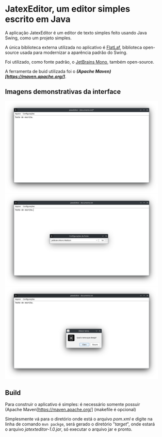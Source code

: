 # JatexEditor, um editor simples escrito em Java
A aplicação JatexEditor é um editor de texto simples feito usando Java Swing, como um projeto simples.

A única biblioteca externa utilizada no aplicativo é [FlatLaf](https://github.com/JFormDesigner/FlatLaf), biblioteca open-source usada para modernizar a aparência padrão do Swing.

Foi utilizado, como fonte padrão, o [JetBrains Mono](https://www.jetbrains.com/lp/mono/), também open-source.

A ferramenta de buid utilizada foi o ***(Apache Maven)[https://maven.apache.org/]***.

## Imagens demonstrativas da interface

![JatexEditor aberto em um documento de texto de texto](./images/img_0.png)
![Imagem mostrando o menu de seleção de fontes](./images/img_1.png)
![Imagem mostrando o menu de alteração do tema](./images/img_2.png)

## Build

Para construir o aplicativo é simples: é necessário somente possuir (Apache Maven[https://maven.apache.org/] (makefile é opcional)

Simplesmente vá para o diretório onde está o arquivo *pom.xml* e digite na linha de comando ```mvn packge```, será gerado o diretório "*target*", onde estará o arquivo *jatexteditor-1.0.jar*, só executar o arquivo jar e pronto.